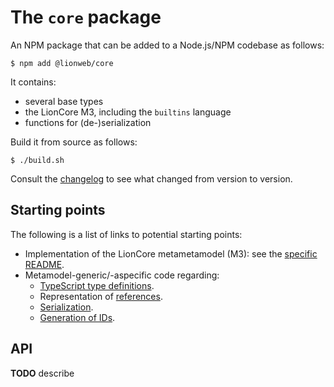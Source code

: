 # The `core` package

An NPM package that can be added to a Node.js/NPM codebase as follows:

```shell
$ npm add @lionweb/core
```
It contains:

* several base types
* the LionCore M3, including the `builtins` language
* functions for (de-)serialization

Build it from source as follows:

```shell
$ ./build.sh
```

Consult the [changelog](./CHANGELOG.md) to see what changed from version to version.


## Starting points

The following is a list of links to potential starting points:

* Implementation of the LionCore metametamodel (M3): see the [specific README](src/m3/README.md).
* Metamodel-generic/-aspecific code regarding:
    * [TypeScript type definitions](src/types.ts).
    * Representation of [references](src/references.ts).
    * [Serialization](src/serialization.ts).
    * [Generation of IDs](src/id-generation.ts).


## API

**TODO**  describe

